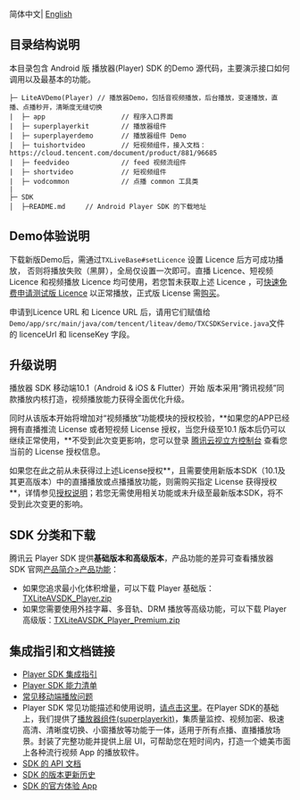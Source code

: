 

简体中文| [English](./README-EN.md)

## 目录结构说明

本目录包含 Android 版 播放器(Player) SDK 的Demo 源代码，主要演示接口如何调用以及最基本的功能。

```
├─ LiteAVDemo(Player) // 播放器Demo，包括音视频播放，后台播放，变速播放，直播、点播秒开，清晰度无缝切换
|  ├─ app                   // 程序入口界面
|  ├─ superplayerkit        // 播放器组件
|  ├─ superplayerdemo       // 播放器组件 Demo
|  ├─ tuishortvideo         // 短视频组件，接入文档：https://cloud.tencent.com/document/product/881/96685
|  ├─ feedvideo             // feed 视频流组件
|  ├─ shortvideo            // 短视频组件
|  ├─ vodcommon             // 点播 common 工具类
|
├─ SDK 
│  ├─README.md     // Android Player SDK 的下载地址
```

## **Demo体验说明**

下载新版Demo后，需通过`TXLiveBase#setLicence` 设置 Licence 后方可成功播放， 否则将播放失败（黑屏），全局仅设置一次即可。直播 Licence、短视频 Licence 和视频播放 Licence 均可使用，若您暂未获取上述 Licence ，可[快速免费申请测试版 Licence](https://cloud.tencent.com/document/product/881/74588#.E8.B4.AD.E4.B9.B0.E5.B9.B6.E6.96.B0.E5.BB.BA.E6.AD.A3.E5.BC.8F.E7.89.88-license) 以正常播放，正式版 License 需[购买](https://cloud.tencent.com/document/product/881/74588#.E8.B4.AD.E4.B9.B0.E5.B9.B6.E6.96.B0.E5.BB.BA.E6.AD.A3.E5.BC.8F.E7.89.88-license)。

申请到Licence URL 和 Licence URL 后，请用它们赋值给`Demo/app/src/main/java/com/tencent/liteav/demo/TXCSDKService.java`文件的 licenceUrl 和 licenseKey 字段。

## **升级说明**

播放器 SDK 移动端10.1（Android & iOS & Flutter）开始 版本采用“腾讯视频”同款播放内核打造，视频播放能力获得全面优化升级。

同时从该版本开始将增加对“视频播放”功能模块的授权校验，**如果您的APP已经拥有直播推流 License 或者短视频 License 授权，当您升级至10.1 版本后仍可以继续正常使用，**不受到此次变更影响，您可以登录 [腾讯云视立方控制台](https://console.cloud.tencent.com/vcube) 查看您当前的 License 授权信息。

如果您在此之前从未获得过上述License授权**，且需要使用新版本SDK（10.1及其更高版本）中的直播播放或点播播放功能，则需购买指定 License 获得授权**，详情参见[授权说明](https://cloud.tencent.com/document/product/881/74199#.E6.8E.88.E6.9D.83.E8.AF.B4.E6.98.8E)；若您无需使用相关功能或未升级至最新版本SDK，将不受到此次变更的影响。

## SDK 分类和下载

腾讯云 Player SDK 提供**基础版本和高级版本**，产品功能的差异可查看播放器 SDK 官网[产品简介>产品功能](https://cloud.tencent.com/document/product/881/61375)：

- 如果您追求最小化体积增量，可以下载 Player 基础版：[TXLiteAVSDK_Player.zip](https://liteav.sdk.qcloud.com/download/latest/TXLiteAVSDK_Player_Android_latest.zip)
- 如果您需要使用外挂字幕、多音轨、DRM 播放等高级功能，可以下载 Player 高级版：[TXLiteAVSDK_Player_Premium.zip](https://liteav.sdk.qcloud.com/download/latest/TXLiteAVSDK_Player_Premium_Android_latest.zip)

## 集成指引和文档链接

- [Player SDK 集成指引](https://cloud.tencent.com/document/product/881/20216#sdk.E9.9B.86.E6.88.90)
- [Player SDK 能力清单](https://cloud.tencent.com/document/product/881/61375)
- [常见移动端播放问题](https://cloud.tencent.com/document/product/881/73976)
- Player SDK 常见功能描述和使用说明，[请点击这里](https://cloud.tencent.com/document/product/881/20216#.E5.8A.9F.E8.83.BD.E4.BD.BF.E7.94.A8)。在Player SDK的基础上，我们提供了[播放器组件(superplayerkit)](https://cloud.tencent.com/document/product/266/7938)，集质量监控、视频加密、极速高清、清晰度切换、小窗播放等功能于一体，适用于所有点播、直播播放场景。封装了完整功能并提供上层 UI，可帮助您在短时间内，打造一个媲美市面上各种流行视频 App 的播放软件。
- [SDK 的 API 文档](https://cloud.tencent.com/document/product/881/67113)
- [SDK 的版本更新历史](https://cloud.tencent.com/document/product/881/62169)
- [SDK 的官方体验 App](https://cloud.tencent.com/document/product/881/20204)

